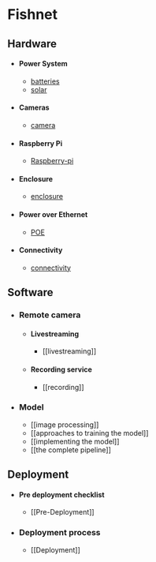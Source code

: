 # Fishnet 

## Hardware
- #### Power System
	- [batteries](batteries)
	- [solar](solar)
- #### Cameras
	- [camera](camera)
- #### Raspberry Pi
	- [Raspberry-pi](Raspberry-pi)
- #### Enclosure
	- [enclosure](enclosure)
- #### Power over Ethernet
	- [POE](POE)
- #### Connectivity
	- [connectivity](connectivity)

## Software
- ### Remote camera
	- #### Livestreaming
		- [[livestreaming]]
	- #### Recording service
		- [[recording]]
- ### Model
	- [[image processing]]
	- [[approaches to training the model]]
	- [[implementing the model]]
	- [[the complete pipeline]]

## Deployment
- #### Pre deployment checklist
	- [[Pre-Deployment]]
- ### Deployment process
	- [[Deployment]]
